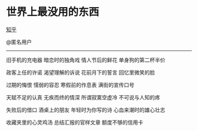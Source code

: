 # 世界上最没用的东西


[知乎](https://www.zhihu.com/question/21905681/answer/93684468)

@匿名用户

<hr>

旧手机的充电器
暗恋时的独角戏
情人节后的鲜花
单身狗的第二杯半价

政客上任的许诺
渴望理解的诉说
花前月下的誓言
回忆里微笑的脸

过期的悔恨
懦弱的容忍
寒假前的作息表
满街的宣传口号

天赋不足的认真
无疾而终的情深
所谓寂寞空虚冷
不可说与人知的疼

失败后的借口
酒桌上的朋友
年轻时为你写的诗
心血来潮时的雄心壮志

收藏夹里的心灵鸡汤
总结汇报的官样文章
额度不够的信用卡
